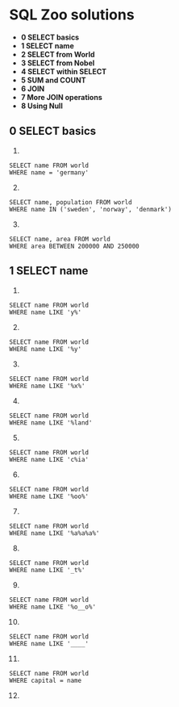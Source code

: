 # SQL Zoo solutions

- **0 SELECT basics**
- **1 SELECT name**
- **2 SELECT from World**
- **3 SELECT from Nobel**
- **4 SELECT within SELECT**
- **5 SUM and COUNT**
- **6 JOIN**
- **7 More JOIN operations**
- **8 Using Null**

## 0 SELECT basics
1.
```
SELECT name FROM world
WHERE name = 'germany'
```
2.
```
SELECT name, population FROM world
WHERE name IN ('sweden', 'norway', 'denmark')
```
3.
```
SELECT name, area FROM world
WHERE area BETWEEN 200000 AND 250000
```

## 1 SELECT name
1.
```
SELECT name FROM world
WHERE name LIKE 'y%'
```
2.
```
SELECT name FROM world
WHERE name LIKE '%y'
```
3.
```
SELECT name FROM world
WHERE name LIKE '%x%'
```
4.
```
SELECT name FROM world
WHERE name LIKE '%land'
```
5.
```
SELECT name FROM world
WHERE name LIKE 'c%ia'
```
6.
```
SELECT name FROM world
WHERE name LIKE '%oo%'
```
7.
```
SELECT name FROM world
WHERE name LIKE '%a%a%a%'
```
8.
```
SELECT name FROM world
WHERE name LIKE '_t%'
```
9.
```
SELECT name FROM world
WHERE name LIKE '%o__o%'
```
10.
```
SELECT name FROM world
WHERE name LIKE '____'
```
11.
```
SELECT name FROM world
WHERE capital = name
```
12.
